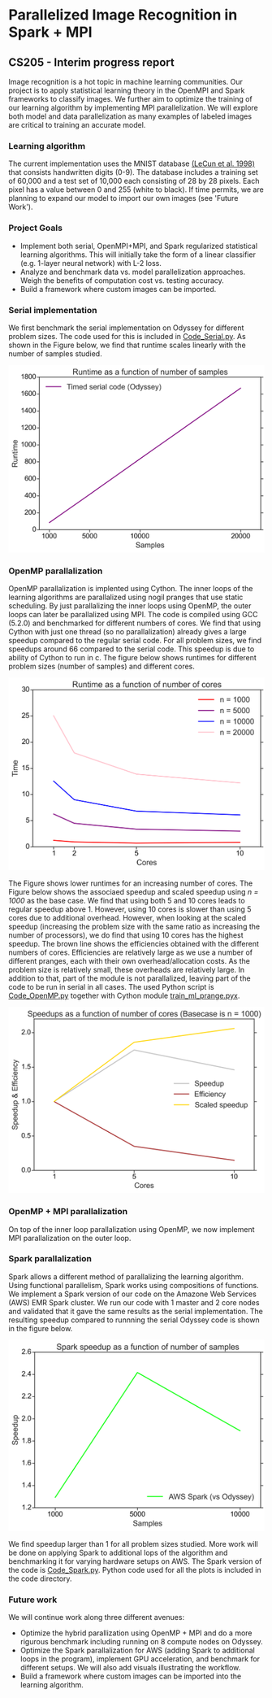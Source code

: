 # Parallelized Image Recognition in Spark + MPI
## CS205 - Interim progress report

Image recognition is a hot topic in machine learning communities. Our project is to apply statistical learning theory in the OpenMPI and Spark frameworks to classify images. We further aim to optimize the training of our learning algorithm by implementing MPI parallelization. We will explore both model and data parallelization as many examples of labeled images are critical to training an accurate model.

### Learning algorithm


The current implementation uses the MNIST database [(LeCun et al. 1998)](http://yann.lecun.com/exdb/mnist/) that consists handwritten digits (0-9). The database includes a training set of 60,000 and a test set of 10,000 each consisting of 28 by 28 pixels. Each pixel has a value between 0 and 255 (white to black). If time permits, we are planning to expand our model to import our own images (see 'Future Work'). 

### Project Goals
- Implement both serial, OpenMPI+MPI, and Spark regularized statistical learning algorithms. This will initially take the form of a linear classifier (e.g. 1-layer neural network) with L-2 loss.
- Analyze and benchmark data vs. model parallelization approaches. Weigh the benefits of computation cost vs. testing accuracy.
- Build a framework where custom images can be imported.

### Serial implementation
We first benchmark the serial implementation on Odyssey for different problem sizes. The code used for this is included in [Code_Serial.py](https://github.com/jdmaasakkers/cs205_prelimreport/blob/master/Code/Code_Serial.py). As shown in the Figure below, we find that runtime scales linearly with the number of samples studied. 

![Serial-Runtimes](https://github.com/jdmaasakkers/cs205_prelimreport/blob/master/Sizes_Serial.png)

### OpenMP parallalization
OpenMP parallalization is implented using Cython. The inner loops of the learning algorithms are parallalized using nogil pranges that  use static scheduling. By just parallalizing the inner loops using OpenMP, the outer loops can later be parallalized using MPI. The code is compiled using GCC (5.2.0) and benchmarked for different numbers of cores. We find that using Cython with just one thread (so no parallalization) already gives a large speedup compared to the regular serial code. For all problem sizes, we find speedups around 66 compared to the serial code. This speedup is due to ability of Cython to run in c. The figure below shows runtimes for different problem sizes (number of samples) and different cores.

![OpenMP-Runtimes](https://github.com/jdmaasakkers/cs205_prelimreport/blob/master/Runtime_OpenMP.png)

The Figure shows lower runtimes for an increasing number of cores. The Figure below shows the associaed speedup and scaled speedup using *n = 1000* as the base case. We find that using both 5 and 10 cores leads to regular speedup above 1. However, using 10 cores is slower than using 5 cores due to additional overhead. However, when looking at the scaled speedup (increasing the problem size with the same ratio as increasing the number of processors), we do find that using 10 cores has the highest speedup. The brown line shows the efficiencies obtained with the different numbers of cores. Efficiencies are relatively large as we use a number of different pranges, each with their own overhead/allocation costs. As the problem size is relatively small, these overheads are relatively large. In addition to that, part of the module is not parallalized, leaving part of the code to be run in serial in all cases. The used Python script is [Code_OpenMP.py](https://github.com/jdmaasakkers/cs205_prelimreport/blob/master/Code/Code_OpenMP.py) together with Cython module [train_ml_prange.pyx](https://github.com/jdmaasakkers/cs205_prelimreport/blob/master/Code/train_ml_prange.pyx).

![OpenMP-Speedups](https://github.com/jdmaasakkers/cs205_prelimreport/blob/master/Speedup_OpenMP.png)

### OpenMP + MPI parallalization
On top of the inner loop parallalization using OpenMP, we now implement MPI parallalization on the outer loop. 

### Spark parallalization
Spark allows a different method of parallalizing the learning algorithm. Using functional parallelism, Spark works using compositions of functions. We implement a Spark version of our code on the Amazone Web Services (AWS) EMR Spark cluster. We run our code with 1 master and 2 core nodes and validated that it gave the same results as the serial implementation. The resulting speedup compared to runnning the serial Odyssey code is shown in the figure below.

![Spark-Speedups](https://github.com/jdmaasakkers/cs205_prelimreport/blob/master/Speedup_Spark.png)

We find speedup larger than 1 for all problem sizes studied. More work will be done on applying Spark to additional lops of the algorithm and benchmarking it for varying hardware setups on AWS. The Spark version of the code is [Code_Spark.py](https://github.com/jdmaasakkers/cs205_prelimreport/blob/master/Code/Code_Spark.py).
Python code used for all the plots is included in the code directory. 

### Future work
We will continue work along three different avenues:
- Optimize the hybrid parallization using OpenMP + MPI and do a more rigurous benchmark including running on 8 compute nodes on Odyssey.
- Optimize the Spark parallalization for AWS (adding Spark to additional loops in the program), implement GPU acceleration, and benchmark for different setups. We will also add visuals illustrating the workflow. 
- Build a framework where custom images can be imported into the learning algorithm. 
